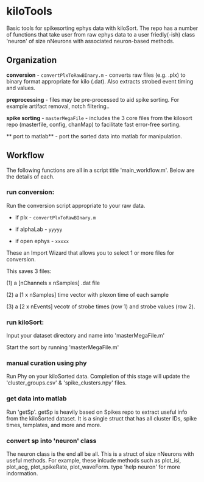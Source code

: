 # kiloTools

Basic tools for spikesorting ephys data with kiloSort. The repo has a number of functions that take user from raw ephys data to a user friedly(-ish) class 'neuron' of size nNeurons with associated neuron-based methods. 

## Organization
**conversion** - `convertPlxToRawBInary.m` - converts raw files (e.g. .plx) to binary format appropriate for kilo (.dat). Also extracts strobed event timing and values. 

**preprocessing** - files may be pre-processed to aid spike sorting. For example artifact removal, notch filtering..

**spike sorting** - `masterMegaFile` - includes the 3 core files from the kilosort repo (masterfile, config, chanMap) to facilitate fast error-free sorting. 

** port to matlab** - port the sorted data into matlab for manipulation.

## Workflow
The following functions are all in a script title 'main_workflow.m'. 
Below are the details of each.
### run conversion:
Run the conversion script appropriate to your raw data. 

- if plx - `convertPlxToRawBInary.m`

- if alphaLab - `yyyyy`

- if open ephys - `xxxxx`

These an Import Wizard that allows you to select 1 or more files for conversion. 

This saves 3 files:

(1) a [nChannels x nSamples] .dat file 

(2) a [1 x nSamples] time vector with plexon time of each sample

(3) a [2 x nEvents] vecotr of strobe times (row 1) and strobe values (row 2).

### run kiloSort:
Input your dataset directory and name into 'masterMegaFile.m'

Start the sort by running 'masterMegaFile.m'

### manual curation using phy
Run Phy on your kiloSorted data. Completion of this stage will update the 'cluster_groups.csv' & 'spike_clusters.npy' files.

### get data into matlab
Run 'getSp'. getSp is heavily based on Spikes repo to extract useful info from the kiloSorted dataset. It is a single struct that has all cluster IDs, spike times, templates, and more and more. 

### convert sp into 'neuron' class
The neuron class is the end all be all. This is a struct of size nNeurons with useful methods. For example, these inlcude methods such as plot_isi, plot_acg, plot_spikeRate, plot_waveForm. type 'help neuron' for more indormation.






